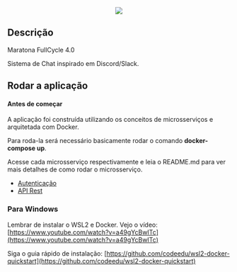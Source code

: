 <p align="center">
  <a href="https://maratona.fullcycle.com.br/" target="blank"><img src="http://maratona.fullcycle.com.br/static/site/img/logo-fullcycle.png"/></a>
</p>

## Descrição

Maratona FullCycle 4.0

Sistema de Chat inspirado em Discord/Slack.

## Rodar a aplicação

#### Antes de começar

A aplicação foi construída utilizando os conceitos de microsserviços e arquitetada com Docker. 

Para roda-la será necessário basicamente rodar o comando **docker-compose up**.

Acesse cada microsserviço respectivamente e leia o README.md para ver mais detalhes de como rodar o microsserviço.

* [Autenticação](https://github.com/codeedu/maratona-fullcycle-4/tree/master/micro-auth)
* [API Rest](https://github.com/codeedu/maratona-fullcycle-4/tree/master/micro-api)

### Para Windows 

Lembrar de instalar o WSL2 e Docker. Vejo o vídeo: [https://www.youtube.com/watch?v=a49gYcBwITc](https://www.youtube.com/watch?v=a49gYcBwITc) 

Siga o guia rápido de instalação: [https://github.com/codeedu/wsl2-docker-quickstart](https://github.com/codeedu/wsl2-docker-quickstart) 
